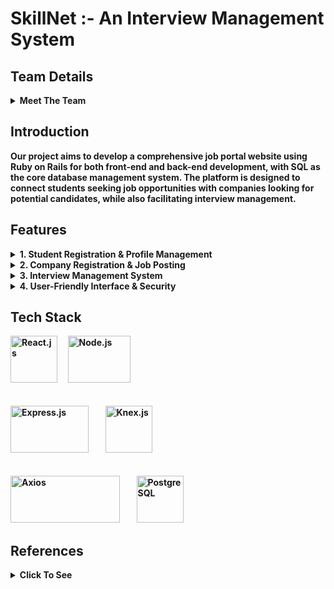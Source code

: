 # <strong>SkillNet  :-  An Interview Management System  

## Team Details

<details>
  <summary>Meet The Team</summary>

  - **A R Sharan Kumar** (231CS101) - [arsharankumar.231cs101@nitk.edu.in](mailto:arsharankumar.231cs101@nitk.edu.in)  
  - **Mithun Patil V N** (231CS234) - [mithunpatilvn.231cs234@nitk.edu.in](mailto:mithunpatilvn.231cs234@nitk.edu.in)  
  - **Pranav Venkat Y K** (231CS242) - [pranavvenkatyk.231cs242@nitk.edu.in](mailto:pranavvenkatyk.231cs242@nitk.edu.in)  
  - **Yashwanth R** (231CS265) - [yashwanthr.231cs265@nitk.edu.in](mailto:yashwanthr.231cs265@nitk.edu.in)  

</details>  
 
## Introduction

  Our project aims to develop a comprehensive job portal website using **Ruby on Rails** for both front-end and back-end development, with **SQL** as the core database management system.
  The platform is designed to connect **students seeking job opportunities** with **companies looking for potential candidates**, while also facilitating **interview management**.  

## Features

  
  <details>
    <summary><strong>1. Student Registration & Profile Management</strong></summary>

  - Students can create accounts and enter their personal, academic, and professional details.  
  - Resume upload and skill-based profile enhancement.  
  - Search and apply for relevant job openings.  
  - SQL is used to efficiently store and manage student data, ensuring quick retrieval and secure access.  

  </details>  

  <details>
    <summary><strong>2. Company Registration & Job Posting</strong></summary>

  - Companies can create accounts and manage job postings.  
  - Search for potential candidates based on qualifications and skills.  
  - View student profiles and shortlist candidates.  
  - SQL is utilized for managing company profiles, job listings, and candidate applications, ensuring data integrity and optimized query performance.  

  </details>  

  <details>
    <summary><strong>3. Interview Management System</strong></summary>

  - Companies can schedule interviews with shortlisted candidates.  
  - Automated notifications and reminders for scheduled interviews.  
  - Tracking interview status and final hiring decisions.  
  - SQL enables structured interview scheduling, tracking interview history, and maintaining logs for better organization.  

  </details>  

  <details>
    <summary><strong>4. User-Friendly Interface & Security</strong></summary>

  - Responsive and intuitive design for seamless user experience.  
  - Secure authentication and data protection measures.  
  - Efficient database management to handle multiple user requests.  

  </details> 
  
## Tech Stack
 
<p>
<img src="https://upload.wikimedia.org/wikipedia/commons/a/a7/React-icon.svg" alt="React.js" width="75" height="75"/>
&nbsp;&nbsp;&nbsp;
<img src="https://upload.wikimedia.org/wikipedia/commons/thumb/d/d9/Node.js_logo.svg/2560px-Node.js_logo.svg.png" alt="Node.js" width="100" height="75"/>
&nbsp;&nbsp;&nbsp;
<br> <br> <br>
<img src="https://upload.wikimedia.org/wikipedia/commons/6/64/Expressjs.png" alt="Express.js" width="125" height="75"/>
&nbsp;&nbsp;&nbsp;&nbsp;&nbsp;&nbsp;
<img src="https://static-00.iconduck.com/assets.00/knex-js-icon-1024x1024-t5ikxjr5.png" alt="Knex.js" width="75" height="75"/>
&nbsp;&nbsp;&nbsp;&nbsp;&nbsp;&nbsp;
<br> <br> <br>
<img src="https://upload.wikimedia.org/wikipedia/commons/thumb/c/c8/Axios_logo_%282020%29.svg/2560px-Axios_logo_%282020%29.svg.png" alt="Axios" width="175" height="75"/>
&nbsp;&nbsp;&nbsp;&nbsp;&nbsp;&nbsp;
<img src="https://upload.wikimedia.org/wikipedia/commons/2/29/Postgresql_elephant.svg" alt="PostgreSQL" width="75" height="75"/>


</p>


## References
<details>
  <summary><strong>Click To See</strong></summary>

  - **MySQL:** [W3Schools - MySQL](https://www.w3schools.com/MySQL/)  
  - **Ruby:** [Ruby Programming - YouTube](https://youtu.be/t_ispmWmdjY?si=tmokqUtIZ55RWZVS)  
  - **Ruby on Rails:** [Ruby on Rails Tutorial - YouTube](https://youtu.be/fmyvWz5TUWg?si=vw6J_EGKBZVG2P1X)  

</details>  
